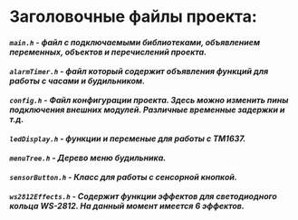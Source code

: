 # Заголовочные файлы проекта:
##### `main.h`  - файл с подключаемыми библиотеками, объявлением переменных, объектов и перечислений проекта. <br><br>`alarmTimer.h` - файл который содержит объявления функций для работы с часами и будильником. <br><br>`config.h` - Файл конфигурации проекта. Здесь можно изменить пины подключения внешних модулей. Различные временные задержки и т.д. <br><br>`ledDisplay.h` - функции и переменые для работы с TM1637. <br><br>`menuTree.h` - Дерево меню будильника. <br><br>`sensorButton.h` - Класс для работы с сенсорной кнопкой.<br><br>`ws2812Effects.h` - Содержит функции эффектов для светодиодного кольца WS-2812. На данный момент имеется 6 эффектов.
